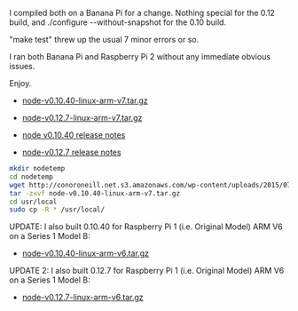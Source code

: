 I compiled both on a Banana Pi for a change. Nothing special for the 0.12 build, and ./configure --without-snapshot for the 0.10 build.

"make test" threw up the usual 7 minor errors or so.

I ran both Banana Pi and Raspberry Pi 2 without any immediate obvious issues.

Enjoy.

* [node-v0.10.40-linux-arm-v7.tar.gz](http://conoroneill.net.s3.amazonaws.com/wp-content/uploads/2015/07/node-v0.10.40-linux-arm-v7.tar.gz)
* [node-v0.12.7-linux-arm-v7.tar.gz](http://conoroneill.net.s3.amazonaws.com/wp-content/uploads/2015/07/node-v0.12.7-linux-arm-v7.tar.gz)

* [node v0.10.40 release notes](http://blog.nodejs.org/2015/07/09/node-v0-10-40-maintenance/)
* [node-v0.12.7 release notes](http://blog.nodejs.org/2015/07/10/node-v0-12-7-stable/)


```bash
mkdir nodetemp
cd nodetemp
wget http://conoroneill.net.s3.amazonaws.com/wp-content/uploads/2015/07/node-v0.10.40-linux-arm-v7.tar.gz
tar -zxvf node-v0.10.40-linux-arm-v7.tar.gz
cd usr/local
sudo cp -R * /usr/local/
```

UPDATE: I also built 0.10.40 for Raspberry Pi 1 (i.e. Original Model) ARM V6 on a Series 1 Model B:
* [node-v0.10.40-linux-arm-v6.tar.gz](http://conoroneill.net.s3.amazonaws.com/wp-content/uploads/2015/07/node-v0.10.40-linux-arm-v6.tar.gz)

UPDATE 2: I also built 0.12.7 for Raspberry Pi 1 (i.e. Original Model) ARM V6 on a Series 1 Model B:
* [node-v0.12.7-linux-arm-v6.tar.gz](http://conoroneill.net.s3.amazonaws.com/wp-content/uploads/2015/09/node-v0.12.7-linux-arm-v6.tar.gz)

